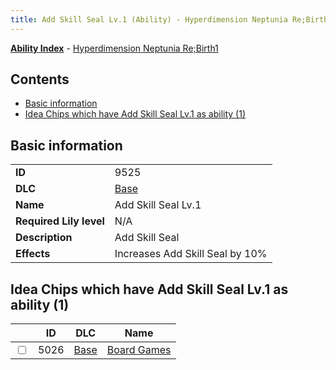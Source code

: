 ```yaml
---
title: Add Skill Seal Lv.1 (Ability) - Hyperdimension Neptunia Re;Birth1
---
```


[**Ability Index**](/neptunia/rb1/ability/index.html) - [Hyperdimension Neptunia Re;Birth1](/neptunia/rb1)

## Contents

- [Basic information](#basic-information)
- [Idea Chips which have Add Skill Seal Lv.1 as ability (1)](#idea-chips-which-have-add-skill-seal-lv1-as-ability-1)

## Basic information

|   |   |
| -- | -- |
| **ID** | 9525 |
| **DLC** | [Base](/neptunia/rb1/dlc/1-base.html) |
| **Name** | Add Skill Seal Lv.1 |
| **Required Lily level** | N/A |
| **Description** | Add Skill Seal |
| **Effects** | Increases Add Skill Seal by 10% |


## Idea Chips which have Add Skill Seal Lv.1 as ability (1)

|    | ID | DLC | Name |
| -- | -- | --- | ---- |
| <input type="checkbox" id="rb1-item-1-5026" class="trackbox" /> | 5026 | [Base](/neptunia/rb1/dlc/1-base.html) | [Board Games](/neptunia/rb1/item/1-5026-board-games.html) |

